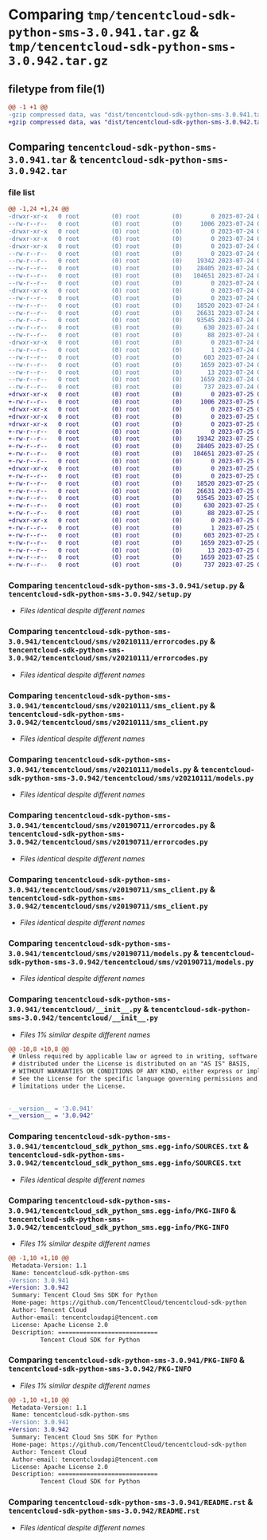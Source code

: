 # Comparing `tmp/tencentcloud-sdk-python-sms-3.0.941.tar.gz` & `tmp/tencentcloud-sdk-python-sms-3.0.942.tar.gz`

## filetype from file(1)

```diff
@@ -1 +1 @@
-gzip compressed data, was "dist/tencentcloud-sdk-python-sms-3.0.941.tar", last modified: Mon Jul 24 00:42:51 2023, max compression
+gzip compressed data, was "dist/tencentcloud-sdk-python-sms-3.0.942.tar", last modified: Tue Jul 25 04:24:24 2023, max compression
```

## Comparing `tencentcloud-sdk-python-sms-3.0.941.tar` & `tencentcloud-sdk-python-sms-3.0.942.tar`

### file list

```diff
@@ -1,24 +1,24 @@
-drwxr-xr-x   0 root         (0) root         (0)        0 2023-07-24 00:42:51.000000 tencentcloud-sdk-python-sms-3.0.941/
--rw-r--r--   0 root         (0) root         (0)     1006 2023-07-24 00:42:51.000000 tencentcloud-sdk-python-sms-3.0.941/setup.py
-drwxr-xr-x   0 root         (0) root         (0)        0 2023-07-24 00:42:51.000000 tencentcloud-sdk-python-sms-3.0.941/tencentcloud/
-drwxr-xr-x   0 root         (0) root         (0)        0 2023-07-24 00:42:51.000000 tencentcloud-sdk-python-sms-3.0.941/tencentcloud/sms/
-drwxr-xr-x   0 root         (0) root         (0)        0 2023-07-24 00:42:51.000000 tencentcloud-sdk-python-sms-3.0.941/tencentcloud/sms/v20210111/
--rw-r--r--   0 root         (0) root         (0)        0 2023-07-24 00:42:51.000000 tencentcloud-sdk-python-sms-3.0.941/tencentcloud/sms/v20210111/__init__.py
--rw-r--r--   0 root         (0) root         (0)    19342 2023-07-24 00:42:51.000000 tencentcloud-sdk-python-sms-3.0.941/tencentcloud/sms/v20210111/errorcodes.py
--rw-r--r--   0 root         (0) root         (0)    28405 2023-07-24 00:42:51.000000 tencentcloud-sdk-python-sms-3.0.941/tencentcloud/sms/v20210111/sms_client.py
--rw-r--r--   0 root         (0) root         (0)   104651 2023-07-24 00:42:51.000000 tencentcloud-sdk-python-sms-3.0.941/tencentcloud/sms/v20210111/models.py
--rw-r--r--   0 root         (0) root         (0)        0 2023-07-24 00:42:51.000000 tencentcloud-sdk-python-sms-3.0.941/tencentcloud/sms/__init__.py
-drwxr-xr-x   0 root         (0) root         (0)        0 2023-07-24 00:42:51.000000 tencentcloud-sdk-python-sms-3.0.941/tencentcloud/sms/v20190711/
--rw-r--r--   0 root         (0) root         (0)        0 2023-07-24 00:42:51.000000 tencentcloud-sdk-python-sms-3.0.941/tencentcloud/sms/v20190711/__init__.py
--rw-r--r--   0 root         (0) root         (0)    18520 2023-07-24 00:42:51.000000 tencentcloud-sdk-python-sms-3.0.941/tencentcloud/sms/v20190711/errorcodes.py
--rw-r--r--   0 root         (0) root         (0)    26631 2023-07-24 00:42:51.000000 tencentcloud-sdk-python-sms-3.0.941/tencentcloud/sms/v20190711/sms_client.py
--rw-r--r--   0 root         (0) root         (0)    93545 2023-07-24 00:42:51.000000 tencentcloud-sdk-python-sms-3.0.941/tencentcloud/sms/v20190711/models.py
--rw-r--r--   0 root         (0) root         (0)      630 2023-07-24 00:42:51.000000 tencentcloud-sdk-python-sms-3.0.941/tencentcloud/__init__.py
--rw-r--r--   0 root         (0) root         (0)       88 2023-07-24 00:42:51.000000 tencentcloud-sdk-python-sms-3.0.941/setup.cfg
-drwxr-xr-x   0 root         (0) root         (0)        0 2023-07-24 00:42:51.000000 tencentcloud-sdk-python-sms-3.0.941/tencentcloud_sdk_python_sms.egg-info/
--rw-r--r--   0 root         (0) root         (0)        1 2023-07-24 00:42:51.000000 tencentcloud-sdk-python-sms-3.0.941/tencentcloud_sdk_python_sms.egg-info/dependency_links.txt
--rw-r--r--   0 root         (0) root         (0)      603 2023-07-24 00:42:51.000000 tencentcloud-sdk-python-sms-3.0.941/tencentcloud_sdk_python_sms.egg-info/SOURCES.txt
--rw-r--r--   0 root         (0) root         (0)     1659 2023-07-24 00:42:51.000000 tencentcloud-sdk-python-sms-3.0.941/tencentcloud_sdk_python_sms.egg-info/PKG-INFO
--rw-r--r--   0 root         (0) root         (0)       13 2023-07-24 00:42:51.000000 tencentcloud-sdk-python-sms-3.0.941/tencentcloud_sdk_python_sms.egg-info/top_level.txt
--rw-r--r--   0 root         (0) root         (0)     1659 2023-07-24 00:42:51.000000 tencentcloud-sdk-python-sms-3.0.941/PKG-INFO
--rw-r--r--   0 root         (0) root         (0)      737 2023-07-24 00:42:51.000000 tencentcloud-sdk-python-sms-3.0.941/README.rst
+drwxr-xr-x   0 root         (0) root         (0)        0 2023-07-25 04:24:24.000000 tencentcloud-sdk-python-sms-3.0.942/
+-rw-r--r--   0 root         (0) root         (0)     1006 2023-07-25 04:24:24.000000 tencentcloud-sdk-python-sms-3.0.942/setup.py
+drwxr-xr-x   0 root         (0) root         (0)        0 2023-07-25 04:24:24.000000 tencentcloud-sdk-python-sms-3.0.942/tencentcloud/
+drwxr-xr-x   0 root         (0) root         (0)        0 2023-07-25 04:24:24.000000 tencentcloud-sdk-python-sms-3.0.942/tencentcloud/sms/
+drwxr-xr-x   0 root         (0) root         (0)        0 2023-07-25 04:24:24.000000 tencentcloud-sdk-python-sms-3.0.942/tencentcloud/sms/v20210111/
+-rw-r--r--   0 root         (0) root         (0)        0 2023-07-25 04:24:24.000000 tencentcloud-sdk-python-sms-3.0.942/tencentcloud/sms/v20210111/__init__.py
+-rw-r--r--   0 root         (0) root         (0)    19342 2023-07-25 04:24:24.000000 tencentcloud-sdk-python-sms-3.0.942/tencentcloud/sms/v20210111/errorcodes.py
+-rw-r--r--   0 root         (0) root         (0)    28405 2023-07-25 04:24:24.000000 tencentcloud-sdk-python-sms-3.0.942/tencentcloud/sms/v20210111/sms_client.py
+-rw-r--r--   0 root         (0) root         (0)   104651 2023-07-25 04:24:24.000000 tencentcloud-sdk-python-sms-3.0.942/tencentcloud/sms/v20210111/models.py
+-rw-r--r--   0 root         (0) root         (0)        0 2023-07-25 04:24:24.000000 tencentcloud-sdk-python-sms-3.0.942/tencentcloud/sms/__init__.py
+drwxr-xr-x   0 root         (0) root         (0)        0 2023-07-25 04:24:24.000000 tencentcloud-sdk-python-sms-3.0.942/tencentcloud/sms/v20190711/
+-rw-r--r--   0 root         (0) root         (0)        0 2023-07-25 04:24:24.000000 tencentcloud-sdk-python-sms-3.0.942/tencentcloud/sms/v20190711/__init__.py
+-rw-r--r--   0 root         (0) root         (0)    18520 2023-07-25 04:24:24.000000 tencentcloud-sdk-python-sms-3.0.942/tencentcloud/sms/v20190711/errorcodes.py
+-rw-r--r--   0 root         (0) root         (0)    26631 2023-07-25 04:24:24.000000 tencentcloud-sdk-python-sms-3.0.942/tencentcloud/sms/v20190711/sms_client.py
+-rw-r--r--   0 root         (0) root         (0)    93545 2023-07-25 04:24:24.000000 tencentcloud-sdk-python-sms-3.0.942/tencentcloud/sms/v20190711/models.py
+-rw-r--r--   0 root         (0) root         (0)      630 2023-07-25 04:24:24.000000 tencentcloud-sdk-python-sms-3.0.942/tencentcloud/__init__.py
+-rw-r--r--   0 root         (0) root         (0)       88 2023-07-25 04:24:24.000000 tencentcloud-sdk-python-sms-3.0.942/setup.cfg
+drwxr-xr-x   0 root         (0) root         (0)        0 2023-07-25 04:24:24.000000 tencentcloud-sdk-python-sms-3.0.942/tencentcloud_sdk_python_sms.egg-info/
+-rw-r--r--   0 root         (0) root         (0)        1 2023-07-25 04:24:24.000000 tencentcloud-sdk-python-sms-3.0.942/tencentcloud_sdk_python_sms.egg-info/dependency_links.txt
+-rw-r--r--   0 root         (0) root         (0)      603 2023-07-25 04:24:24.000000 tencentcloud-sdk-python-sms-3.0.942/tencentcloud_sdk_python_sms.egg-info/SOURCES.txt
+-rw-r--r--   0 root         (0) root         (0)     1659 2023-07-25 04:24:24.000000 tencentcloud-sdk-python-sms-3.0.942/tencentcloud_sdk_python_sms.egg-info/PKG-INFO
+-rw-r--r--   0 root         (0) root         (0)       13 2023-07-25 04:24:24.000000 tencentcloud-sdk-python-sms-3.0.942/tencentcloud_sdk_python_sms.egg-info/top_level.txt
+-rw-r--r--   0 root         (0) root         (0)     1659 2023-07-25 04:24:24.000000 tencentcloud-sdk-python-sms-3.0.942/PKG-INFO
+-rw-r--r--   0 root         (0) root         (0)      737 2023-07-25 04:24:24.000000 tencentcloud-sdk-python-sms-3.0.942/README.rst
```

### Comparing `tencentcloud-sdk-python-sms-3.0.941/setup.py` & `tencentcloud-sdk-python-sms-3.0.942/setup.py`

 * *Files identical despite different names*

### Comparing `tencentcloud-sdk-python-sms-3.0.941/tencentcloud/sms/v20210111/errorcodes.py` & `tencentcloud-sdk-python-sms-3.0.942/tencentcloud/sms/v20210111/errorcodes.py`

 * *Files identical despite different names*

### Comparing `tencentcloud-sdk-python-sms-3.0.941/tencentcloud/sms/v20210111/sms_client.py` & `tencentcloud-sdk-python-sms-3.0.942/tencentcloud/sms/v20210111/sms_client.py`

 * *Files identical despite different names*

### Comparing `tencentcloud-sdk-python-sms-3.0.941/tencentcloud/sms/v20210111/models.py` & `tencentcloud-sdk-python-sms-3.0.942/tencentcloud/sms/v20210111/models.py`

 * *Files identical despite different names*

### Comparing `tencentcloud-sdk-python-sms-3.0.941/tencentcloud/sms/v20190711/errorcodes.py` & `tencentcloud-sdk-python-sms-3.0.942/tencentcloud/sms/v20190711/errorcodes.py`

 * *Files identical despite different names*

### Comparing `tencentcloud-sdk-python-sms-3.0.941/tencentcloud/sms/v20190711/sms_client.py` & `tencentcloud-sdk-python-sms-3.0.942/tencentcloud/sms/v20190711/sms_client.py`

 * *Files identical despite different names*

### Comparing `tencentcloud-sdk-python-sms-3.0.941/tencentcloud/sms/v20190711/models.py` & `tencentcloud-sdk-python-sms-3.0.942/tencentcloud/sms/v20190711/models.py`

 * *Files identical despite different names*

### Comparing `tencentcloud-sdk-python-sms-3.0.941/tencentcloud/__init__.py` & `tencentcloud-sdk-python-sms-3.0.942/tencentcloud/__init__.py`

 * *Files 1% similar despite different names*

```diff
@@ -10,8 +10,8 @@
 # Unless required by applicable law or agreed to in writing, software
 # distributed under the License is distributed on an "AS IS" BASIS,
 # WITHOUT WARRANTIES OR CONDITIONS OF ANY KIND, either express or implied.
 # See the License for the specific language governing permissions and
 # limitations under the License.
 
 
-__version__ = '3.0.941'
+__version__ = '3.0.942'
```

### Comparing `tencentcloud-sdk-python-sms-3.0.941/tencentcloud_sdk_python_sms.egg-info/SOURCES.txt` & `tencentcloud-sdk-python-sms-3.0.942/tencentcloud_sdk_python_sms.egg-info/SOURCES.txt`

 * *Files identical despite different names*

### Comparing `tencentcloud-sdk-python-sms-3.0.941/tencentcloud_sdk_python_sms.egg-info/PKG-INFO` & `tencentcloud-sdk-python-sms-3.0.942/tencentcloud_sdk_python_sms.egg-info/PKG-INFO`

 * *Files 1% similar despite different names*

```diff
@@ -1,10 +1,10 @@
 Metadata-Version: 1.1
 Name: tencentcloud-sdk-python-sms
-Version: 3.0.941
+Version: 3.0.942
 Summary: Tencent Cloud Sms SDK for Python
 Home-page: https://github.com/TencentCloud/tencentcloud-sdk-python
 Author: Tencent Cloud
 Author-email: tencentcloudapi@tencent.com
 License: Apache License 2.0
 Description: ============================
         Tencent Cloud SDK for Python
```

### Comparing `tencentcloud-sdk-python-sms-3.0.941/PKG-INFO` & `tencentcloud-sdk-python-sms-3.0.942/PKG-INFO`

 * *Files 1% similar despite different names*

```diff
@@ -1,10 +1,10 @@
 Metadata-Version: 1.1
 Name: tencentcloud-sdk-python-sms
-Version: 3.0.941
+Version: 3.0.942
 Summary: Tencent Cloud Sms SDK for Python
 Home-page: https://github.com/TencentCloud/tencentcloud-sdk-python
 Author: Tencent Cloud
 Author-email: tencentcloudapi@tencent.com
 License: Apache License 2.0
 Description: ============================
         Tencent Cloud SDK for Python
```

### Comparing `tencentcloud-sdk-python-sms-3.0.941/README.rst` & `tencentcloud-sdk-python-sms-3.0.942/README.rst`

 * *Files identical despite different names*

